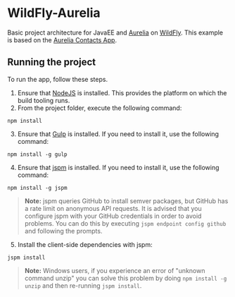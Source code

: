 # WildFly-Aurelia

Basic project architecture for JavaEE and [Aurelia][aurelia] on [WildFly][wildfly]. This example is based on the [Aurelia Contacts App][app-contacts].

## Running the project

To run the app, follow these steps.

1. Ensure that [NodeJS](http://nodejs.org/) is installed. This provides the platform on which the build tooling runs.
2. From the project folder, execute the following command:

  ```shell
  npm install
  ```
3. Ensure that [Gulp](http://gulpjs.com/) is installed. If you need to install it, use the following command:

  ```shell
  npm install -g gulp
  ```
4. Ensure that [jspm](http://jspm.io/) is installed. If you need to install it, use the following command:

  ```shell
  npm install -g jspm
  ```
  > **Note:** jspm queries GitHub to install semver packages, but GitHub has a rate limit on anonymous API requests. It is advised that you configure jspm with your GitHub credentials in order to avoid problems. You can do this by executing `jspm endpoint config github` and following the prompts.
5. Install the client-side dependencies with jspm:

  ```shell
  jspm install
  ```
  >**Note:** Windows users, if you experience an error of "unknown command unzip" you can solve this problem by doing `npm install -g unzip` and then re-running `jspm install`.
  

[github]: https://github.com/MarcScheib/wildfly-aurelia
[aurelia]: http://aurelia.io/
[wildfly]: http://wildfly.org/
[app-contacts]: https://github.com/aurelia/app-contacts